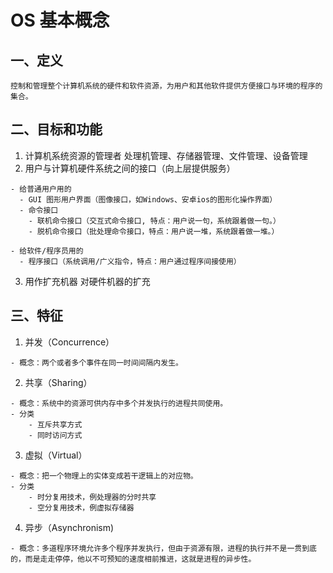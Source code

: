 # OS 基本概念

## 一、定义

    控制和管理整个计算机系统的硬件和软件资源，为用户和其他软件提供方便接口与环境的程序的集合。

## 二、目标和功能

1. 计算机系统资源的管理者
   处理机管理、存储器管理、文件管理、设备管理
2. 用户与计算机硬件系统之间的接口（向上层提供服务）

```
- 给普通用户用的
  - GUI 图形用户界面（图像接口，如Windows、安卓ios的图形化操作界面）
  - 命令接口
    - 联机命令接口（交互式命令接口, 特点：用户说一句，系统跟着做一句。）
    - 脱机命令接口（批处理命令接口，特点：用户说一堆，系统跟着做一堆。）

- 给软件/程序员用的
  - 程序接口（系统调用/广义指令，特点：用户通过程序间接使用）
```

3. 用作扩充机器
   对硬件机器的扩充

## 三、特征

1. 并发（Concurrence）

```
- 概念：两个或者多个事件在同一时间间隔内发生。
```

2. 共享（Sharing）

```
- 概念：系统中的资源可供内存中多个并发执行的进程共同使用。
- 分类
    - 互斥共享方式
    - 同时访问方式
```

3. 虚拟（Virtual）

```
- 概念：把一个物理上的实体变成若干逻辑上的对应物。
- 分类
    - 时分复用技术，例处理器的分时共享
    - 空分复用技术，例虚拟存储器
```

4. 异步（Asynchronism)

```
- 概念：多道程序环境允许多个程序并发执行，但由于资源有限，进程的执行并不是一贯到底的，而是走走停停，他以不可预知的速度相前推进，这就是进程的异步性。
```

